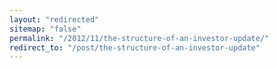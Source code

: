 ```yaml
---
layout: "redirected"
sitemap: "false"
permalink: "/2012/11/the-structure-of-an-investor-update/"
redirect_to: "/post/the-structure-of-an-investor-update"
---
```




